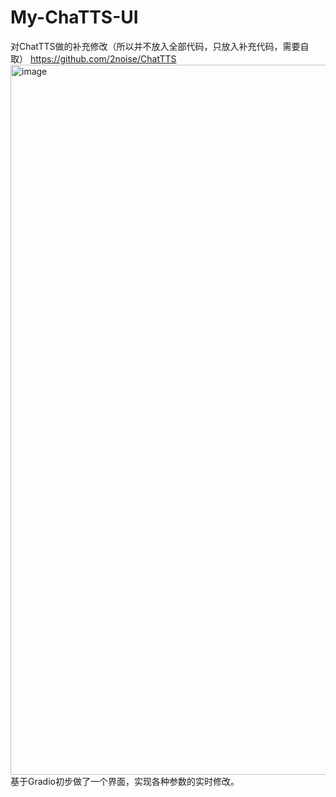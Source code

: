 # My-ChaTTS-UI
对ChatTTS做的补充修改（所以并不放入全部代码，只放入补充代码，需要自取）
https://github.com/2noise/ChatTTS
<img width="1136" alt="image" src="https://github.com/Gitreceiver/My-ChaTTS-UI/assets/92655603/b616c2d7-3c4a-46c2-8399-c82ccadf629a">
基于Gradio初步做了一个界面，实现各种参数的实时修改。

